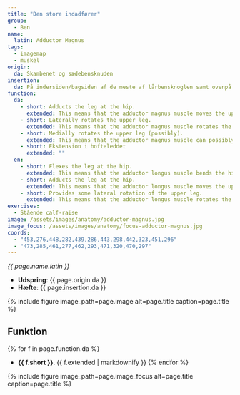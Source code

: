 ```yaml
---
title: "Den store indadfører"
group:
  - Ben
name:
  latin: Adductor Magnus
tags:
  - imagemap
  - muskel
origin: 
  da: Skambenet og sædebensknuden
insertion: 
  da: På indersiden/bagsiden af de meste af lårbensknoglen samt ovenpå den inderste lårbenskondyl.
function:
  da:
    - short: Adducts the leg at the hip.
      extended: This means that the adductor magnus muscle moves the upper leg toward the vertical midline of the body (i.e. the action of closing your legs together from a spread out position).
    - short: Laterally rotates the upper leg.
      extended: This means that the adductor magnus muscle rotates the upper leg outward around the axis of the bone (i.e. it rotates the upper leg away from the vertical midline of the body).
    - short: Medially rotates the upper leg (possibly).
      extended: This means that the adductor magnus muscle can possibly rotate the upper leg inward around the axis of the bone (i.e. rotate the upper leg toward the vertical midline of the body).
    - short: Ekstension i hofteleddet
      extended: ""
  en:
    - short: Flexes the leg at the hip.
      extended: This means that the adductor longus muscle bends the hip joint such that there is a decrease in the angle between the upper leg and the torso.
    - short: Adducts the leg at the hip.
      extended: This means that the adductor longus muscle moves the upper leg toward the vertical midline of the body (i.e. the action of closing your legs together from a spread out position).
    - short: Provides some lateral rotation of the upper leg.
      extended: This means that the adductor longus muscle rotates the upper leg outward around the axis of the bone (i.e. it rotates the upper leg away from the vertical midline of the body).
exercises:
  - Stående calf-raise
image: /assets/images/anatomy/adductor-magnus.jpg
image_focus: /assets/images/anatomy/focus-adductor-magnus.jpg
coords:
  - "453,276,448,282,439,286,443,298,442,323,451,296"
  - "473,285,461,277,462,293,471,320,470,297"
---
```


_{{ page.name.latin }}_

- **Udspring**: {{ page.origin.da }}
- **Hæfte**: {{ page.insertion.da }}

{% include figure image_path=page.image alt=page.title caption=page.title %}

## Funktion

{% for f in page.function.da %}
- **{{ f.short }}**.
  {{ f.extended | markdownify }}
{% endfor %}

{% include figure image_path=page.image_focus alt=page.title caption=page.title %}
